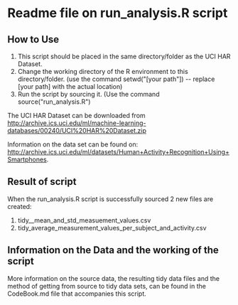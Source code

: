 Readme file on run_analysis.R script
====================================

How to Use
----------
1. This script should be placed in the same directory/folder as
the UCI HAR Dataset.
2. Change the working directory of the R environment to this directory/folder. (use the command setwd("[your path"]) -- replace [your path] with the actual location)
3. Run the script by sourcing it. (Use the command source("run_analysis.R")


The UCI HAR Dataset can be downloaded from 
http://archive.ics.uci.edu/ml/machine-learning-databases/00240/UCI%20HAR%20Dataset.zip

Information on the data set can be found on:
http://archive.ics.uci.edu/ml/datasets/Human+Activity+Recognition+Using+Smartphones.

Result of script
----------------
When the run_analysis.R script is successfully sourced 2 new files are created:
1. tidy__mean_and_std_measuement_values.csv
2. tidy_average_measurement_values_per_subject_and_activity.csv

Information on the Data and the working of the script
-----------------------------------------------------
More information on the source data, the resulting tidy data files and the method of getting from source to tidy data sets, can be found in the CodeBook.md file that accompanies this script. 
